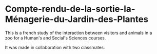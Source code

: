 # Compte-rendu-de-la-sortie-la-Ménagerie-du-Jardin-des-Plantes
This is a french study of the interaction between visitors and animals in a zoo for a Human's and Social's Sciences courses.

It was made in collaboration with two classmates.
